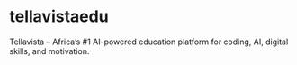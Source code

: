 # tellavistaedu
Tellavista – Africa’s #1 AI-powered education platform for coding, AI, digital skills, and motivation.
